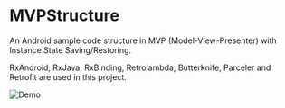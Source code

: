 # MVPStructure

An Android sample code structure in MVP (Model-View-Presenter) with Instance State Saving/Restoring.

RxAndroid, RxJava, RxBinding, Retrolambda, Butterknife, Parceler and Retrofit are used in this project.

![Demo](https://raw.githubusercontent.com/nuuneoi/MVPStructure/master/demo.gif)
